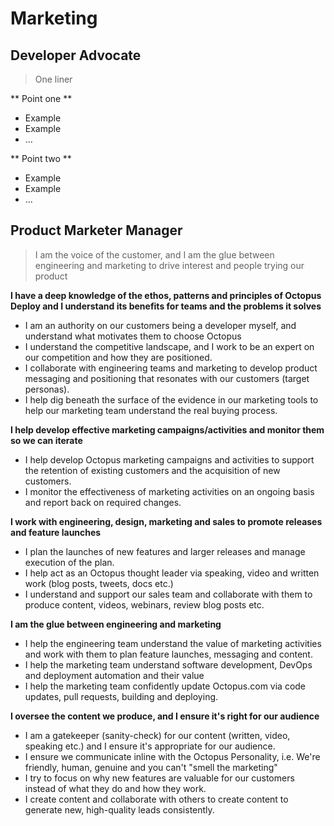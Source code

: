 # Marketing

## Developer Advocate

> One liner

** Point one **

* Example
* Example
* ...

** Point two **

* Example
* Example
* ...

## Product Marketer Manager

> I am the voice of the customer, and I am the glue between engineering and marketing to drive interest and people trying our product

**I have a deep knowledge of the ethos, patterns and principles of Octopus Deploy and I understand its benefits for teams and the problems it solves**

* I am an authority on our customers being a developer myself, and understand what motivates them to choose Octopus
* I understand the competitive landscape, and I work to be an expert on our competition and how they are positioned.
* I collaborate with engineering teams and marketing to develop product messaging and positioning that resonates with our customers (target personas).
* I help dig beneath the surface of the evidence in our marketing tools to help our marketing team understand the real buying process.

**I help develop effective marketing campaigns/activities and monitor them so we can iterate**

* I help develop Octopus marketing campaigns and activities to support the retention of existing customers and the acquisition of new customers.
* I monitor the effectiveness of marketing activities on an ongoing basis and report back on required changes.

**I work with engineering, design, marketing and sales to promote releases and feature launches**
* I plan the launches of new features and larger releases and manage execution of the plan.
* I help act as an Octopus thought leader via speaking, video and written work (blog posts, tweets, docs etc.) 
* I understand and support our sales team and collaborate with them to produce content, videos, webinars, review blog posts etc.

**I am the glue between engineering and marketing** 

* I help the engineering team understand the value of marketing activities and work with them to plan feature launches, messaging and content.
* I help the marketing team understand software development, DevOps and deployment automation and their value
* I help the marketing team confidently update Octopus.com via code updates, pull requests, building and deploying.

**I oversee the content we produce, and I ensure it's right for our audience** 

* I am a gatekeeper (sanity-check) for our content (written, video, speaking etc.) and I ensure it's appropriate for our audience.
* I ensure we communicate inline with the Octopus Personality, i.e. We're friendly, human, genuine and you can't "smell the marketing"
* I try to focus on why new features are valuable for our customers instead of what they do and how they work.
* I create content and collaborate with others to create content to generate new, high-quality leads consistently.

